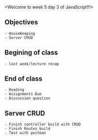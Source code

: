 <Welcome to week 5 day 3 of JavaScript!!!>

## Objectives
    - HouseKeeping
    - Server CRUD

## Begining of class
    - last week/lecture recap

## End of class
    - Reading
    - Assignments Due
    - Discussion question

## Server CRUD
    - Finish controller build with CRUD
    - Finish Routes build
    - Test with postman
